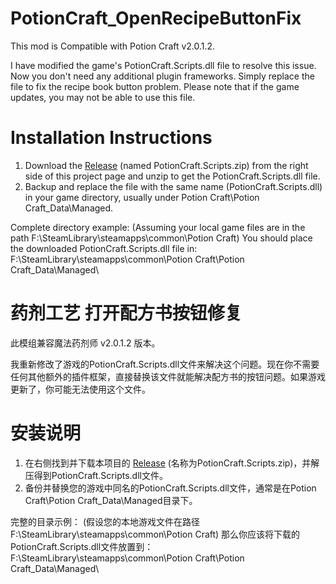 # PotionCraft_OpenRecipeButtonFix

This mod is Compatible with Potion Craft v2.0.1.2.

I have modified the game's PotionCraft.Scripts.dll file to resolve this issue. Now you don't need any additional plugin frameworks. Simply replace the file to fix the recipe book button problem. Please note that if the game updates, you may not be able to use this file.

# Installation Instructions 

1. Download the [Release][0] (named PotionCraft.Scripts.zip) from the right side of this project page and unzip to get the PotionCraft.Scripts.dll file.
2. Backup and replace the file with the same name (PotionCraft.Scripts.dll) in your game directory, usually under Potion Craft\Potion Craft_Data\Managed.

Complete directory example:
(Assuming your local game files are in the path F:\SteamLibrary\steamapps\common\Potion Craft)
You should place the downloaded PotionCraft.Scripts.dll file in:
F:\SteamLibrary\steamapps\common\Potion Craft\Potion Craft_Data\Managed\

# 药剂工艺 打开配方书按钮修复

此模组兼容魔法药剂师 v2.0.1.2 版本。

我重新修改了游戏的PotionCraft.Scripts.dll文件来解决这个问题。现在你不需要任何其他额外的插件框架，直接替换该文件就能解决配方书的按钮问题。如果游戏更新了，你可能无法使用这个文件。

# 安装说明

1. 在右侧找到并下载本项目的 [Release][0] (名称为PotionCraft.Scripts.zip)，并解压得到PotionCraft.Scripts.dll文件。
2. 备份并替换您的游戏中同名的PotionCraft.Scripts.dll文件，通常是在Potion Craft\Potion Craft_Data\Managed目录下。

完整的目录示例：
(假设您的本地游戏文件在路径 F:\SteamLibrary\steamapps\common\Potion Craft)
那么你应该将下载的PotionCraft.Scripts.dll文件放置到：
F:\SteamLibrary\steamapps\common\Potion Craft\Potion Craft_Data\Managed\

[0]: https://github.com/BepInEx/BepInEx/releases